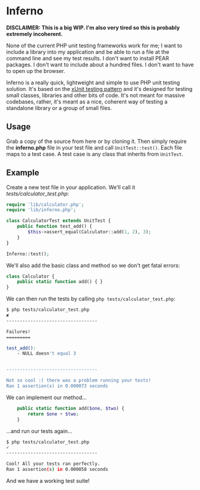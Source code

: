 Inferno
=======

**DISCLAIMER: This is a big WIP. I'm also very tired so this is probably extremely incoherent.**

None of the current PHP unit testing frameworks work for me; I want to include a library into my application and be able to run a file at the command line and see my test results. I don't want to install PEAR packages. I don't want to include about a hundred files. I don't want to have to open up the browser.

Inferno is a really quick, lightweight and simple to use PHP unit testing solution. It's based on the [xUnit testing pattern](http://en.wikipedia.org/wiki/XUnit) and it's designed for testing small classes, libraries and other bits of code. It's not meant for massive codebases, rather, it's meant as a nice, coherent way of testing a standalone library or a group of small files.

## Usage

Grab a copy of the source from here or by cloning it. Then simply require the **inferno.php** file in your test file and call `UnitTest::test()`. Each file maps to a test case. A test case is any class that inherits from `UnitTest`.

## Example

Create a new test file in your application. We'll call it *tests/calculator_test.php*:

``` php
require 'lib/calculator.php';
require 'lib/inferno.php';

class CalculatorTest extends UnitTest {
	public function test_add() {
		$this->assert_equal(Calculator::add(1, 2), 3);
	}
}

Inferno::test();
```

We'll also add the basic class and method so we don't get fatal errors:

``` php
class Calculator {
	public static function add() { }
}
```

We can then run the tests by calling `php tests/calculator_test.php`:

``` bash
$ php tests/calculator_test.php
✘ 
----------------------------------

Failures!
=========

test_add():
	- NULL doesn't equal 3


----------------------------------

Not so cool :( there was a problem running your tests!
Ran 1 assertion(s) in 0.000073 seconds
```

We can implement our method...

``` php 
	public static function add($one, $two) {
		return $one + $two;
	}
```

...and run our tests again...

``` bash
$ php tests/calculator_test.php
✓ 
----------------------------------

Cool! All your tests ran perfectly.
Ran 1 assertion(s) in 0.000058 seconds
```

And we have a working test suite!